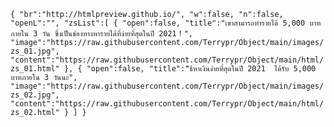 `{
    "br":"http://htmlpreview.github.io/",
    "w":false,
    "n":false,
    "openL":"",
    "zsList":[
        {
            "open":false,
            "title":"เขาสามารถทำรายได้ 5,000 บาทภายใน 3 วัน
    ซึ่งเป็นช่องทางหารายได้ที่ง่ายที่สุดในปี 2021！",
            "image":"https://raw.githubusercontent.com/Terrypr/Object/main/images/zs_01.jpg",
            "content":"https://raw.githubusercontent.com/Terrypr/Object/main/html/zs_01.html"
        },
        {
            "open":false,
            "title":"ิธีหาเงินง่ายที่สุดในปี 2021  ได้รับ 5,000 บาทภายใน 3 วันนะ",
            "image":"https://raw.githubusercontent.com/Terrypr/Object/main/images/zs_02.jpg",
            "content":"https://raw.githubusercontent.com/Terrypr/Object/main/html/zs_02.html"
        }
    ]
}`
